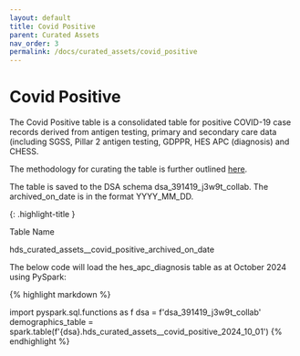 ```yaml
---
layout: default
title: Covid Positive
parent: Curated Assets
nav_order: 3
permalink: /docs/curated_assets/covid_positive
---
```


# Covid Positive

The Covid Positive table is a consolidated table for positive COVID-19 case records derived from antigen testing, primary and secondary care data (including SGSS, Pillar 2 antigen testing, GDPPR, HES APC (diagnosis) and CHESS.

The methodology for curating the table is further outlined <a href="https://www.thelancet.com/journals/landig/article/PIIS2589-7500(22)00091-7/fulltext" target="_blank">here</a>.



The table is saved to the DSA schema dsa_391419_j3w9t_collab. The archived_on_date is in the format YYYY_MM_DD.

{: .highlight-title }

Table Name

hds_curated_assets__covid_positive_archived_on_date

The below code will load the hes_apc_diagnosis table as at October 2024 using PySpark:

{% highlight markdown %}

import pyspark.sql.functions as f
dsa = f'dsa_391419_j3w9t_collab'
demographics_table = spark.table(f'{dsa}.hds_curated_assets__covid_positive_2024_10_01')
{% endhighlight %}
